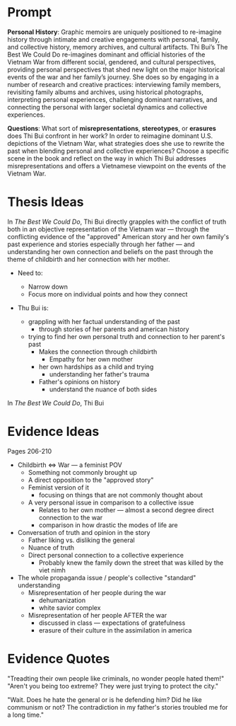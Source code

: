 # Prompt

**Personal History**: Graphic memoirs are uniquely positioned to re-imagine history through intimate and creative engagements with personal, family, and collective history, memory archives, and cultural artifacts. Thi Bui’s The Best We Could Do re-imagines dominant and official histories of the Vietnam War from different social, gendered, and cultural perspectives, providing personal perspectives that shed new light on the major historical events of the war and her family’s journey. She does so by engaging in a number of research and creative practices: interviewing family members, revisiting family albums and archives, using historical photographs, interpreting personal experiences, challenging dominant narratives, and connecting the personal with larger societal dynamics and collective experiences.

**Questions**: What sort of **misrepresentations**, **stereotypes**, or **erasures** does Thi Bui confront in her work? In order to reimagine dominant U.S. depictions of the Vietnam War, what strategies does she use to rewrite the past when blending personal and collective experiences? Choose a specific scene in the book and reflect on the way in which Thi Bui addresses misrepresentations and offers a Vietnamese viewpoint on the events of the Vietnam War.

# Thesis Ideas

In *The Best We Could Do*, Thi Bui directly grapples with the conflict of truth both in an objective representation of the Vietnam war — through the conflicting evidence of the "approved" American story and her own family's past experience and stories especially through her father — and understanding her own connection and beliefs on the past through the theme of childbirth and her connection with her mother.
- Need to:
	- Narrow down
	- Focus more on individual points and how they connect

- Thu Bui is:
	- grappling with her factual understanding of the past
		- through stories of her parents and american history
	- trying to find her own personal truth and connection to her parent's past
		- Makes the connection through childbirth
			- Empathy for her own mother
		- her own hardships as a child and trying
			- understanding her father's trauma
		- Father's opinions on history
			- understand the nuance of both sides


In *The Best We Could Do*, Thi Bui

# Evidence Ideas

Pages 206-210

- Childbirth $\iff$ War — a feminist POV
	- Something not commonly brought up
	- A direct opposition to the "approved story"
	- Feminist version of it
		- focusing on things that are not commonly thought about
	- A very personal issue in comparison to a collective issue
		- Relates to her own mother — almost a second degree direct connection to the war
		- comparison in how drastic the modes of life are
- Conversation of truth and opinion in the story
	- Father liking vs. disliking the general
	- Nuance of truth
	- Direct personal connection to a collective experience
		- Probably knew the family down the street that was killed by the viet nimh
- The whole propaganda issue / people's collective "standard" understanding
	- Misrepresentation of her people during the war
		- dehumanization
		- white savior complex
	- Misrepresentation of her people AFTER the war
		- discussed in class — expectations of gratefulness
		- erasure of their culture in the assimilation in america


# Evidence Quotes

"Treadting their own people like criminals, no wonder people hated them!" "Aren't you being too extreme? They were just trying to protect the city."

"Wait. Does he hate the general or is he defending him? Did he like communism or not? The contradiction in my father's stories troubled me for a long time."

